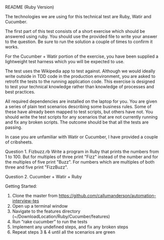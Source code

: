 README (Ruby Version)

The technologies we are using for this technical test are Ruby, Watir and Cucumber. 

The first part of this test consists of a short exercise which should be answered using ruby. You should use the provided file to write your answer to the question. Be sure to run the solution a couple of times to confirm it works.

For the Cucumber + Watir portion of the exercise, you have been supplied a lightweight test harness which you will be expected to use. 

The test uses the Wikipedia app to test against.  Although we would ideally write outside in TDD code in the production environment, you are asked to retrofit the tests to the running application code.  This exercise is designed to test your technical knowledge rather than knowledge of processes and best practices.

All required dependencies are installed on the laptop for you. You are given a series of plain text scenarios describing some business rules.  Some of these have already been mapped to test scripts, but others have not.  You should write the test scripts for any scenarios that are not currently running and fix any broken scripts.  The outcome should be that all the tests are passing.

In case you are unfamiliar with Watir or Cucumber, I have provided a couple of cribsheets.

Question 1.  Fizbuzz.rb
Write a program in Ruby that prints the numbers from 1 to 100. But for multiples of three print "Fizz" instead of the number and for the multiples of five print "Buzz". For numbers which are multiples of both three and five print "FizzBuzz".

Question 2.  Cucumber + Watir + Ruby

Getting Started:

1. Clone the master from https://github.com/callumanderson/automation-interview-tes
1. Open up a terminal window
2. Navigate to the features directory (~/DownloadLocation/Ruby/Cucumber/features)
3. Run “rake cucumber” to run the tests
4. Implement any undefined steps, and fix any broken steps
5. Repeat steps 3 & 4 until all the scenarios are green
